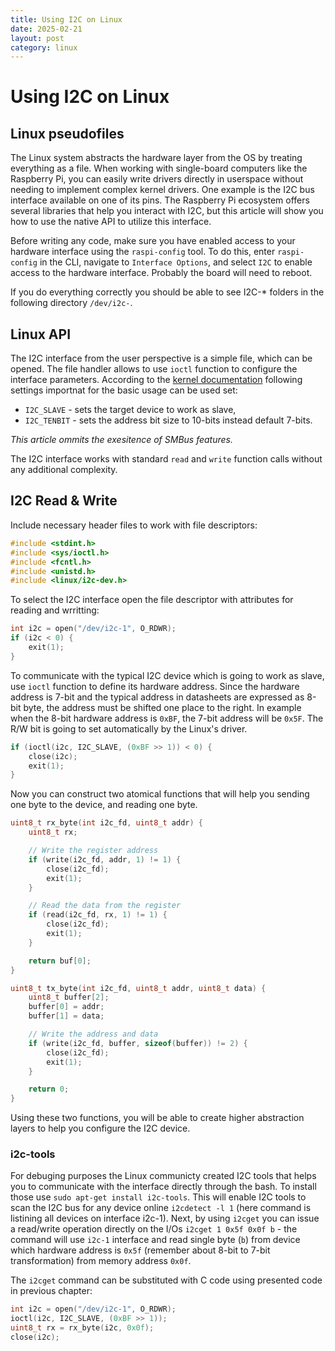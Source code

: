```yaml
---
title: Using I2C on Linux
date: 2025-02-21
layout: post
category: linux
---
```

# Using I2C on Linux

## Linux pseudofiles
The Linux system abstracts the hardware layer from the OS by treating everything as a file. When working with single-board computers like the Raspberry Pi, you can easily write drivers directly in userspace without needing to implement complex kernel drivers. One example is the I2C bus interface available on one of its pins. The Raspberry Pi ecosystem offers several libraries that help you interact with I2C, but this article will show you how to use the native API to utilize this interface.

Before writing any code, make sure you have enabled access to your hardware interface using the `raspi-config` tool. To do this, enter `raspi-config` in the CLI, navigate to `Interface Options`, and select `I2C` to enable access to the hardware interface. Probably the board will need to reboot.

If you do everything correctly you should be able to see I2C-* folders in the following directory `/dev/i2c-`.

## Linux API
The I2C interface from the user perspective is a simple file, which can be opened. The file handler allows to use `ioctl` function to configure the interface parameters. According to the [kernel documentation](https://www.kernel.org/doc/html/v5.4/i2c/dev-interface.html) following settings importnat for the basic usage can be used set:

- `I2C_SLAVE` - sets the target device to work as slave,
- `I2C_TENBIT` - sets the address bit size to 10-bits instead default 7-bits.

*This article ommits the exesitence of SMBus features.*

The I2C interface works with standard `read` and `write` function calls without any additional complexity.

## I2C Read & Write
Include necessary header files to work with file descriptors:

```c
#include <stdint.h>
#include <sys/ioctl.h>
#include <fcntl.h>
#include <unistd.h>
#include <linux/i2c-dev.h>
```

To select the I2C interface open the file descriptor with attributes for reading and wrritting:

```c
int i2c = open("/dev/i2c-1", O_RDWR);
if (i2c < 0) {
    exit(1);
}
```

To communicate with the typical I2C device which is going to work as slave, use `ioctl` function to define its hardware address. Since the hardware address is 7-bit and the typical address in datasheets are expressed as 8-bit byte, the address must be shifted one place to the right. In example when the 8-bit hardware address is `0xBF`, the 7-bit address will be `0x5F`. The R/W bit is going to set automatically by the Linux's driver.

```c
if (ioctl(i2c, I2C_SLAVE, (0xBF >> 1)) < 0) {
    close(i2c);
    exit(1);
}
```

Now you can construct two atomical functions that will help you sending one byte to the device, and reading one byte.

```c
uint8_t rx_byte(int i2c_fd, uint8_t addr) {
    uint8_t rx;

    // Write the register address
    if (write(i2c_fd, addr, 1) != 1) {
        close(i2c_fd);
        exit(1);
    }

    // Read the data from the register
    if (read(i2c_fd, rx, 1) != 1) {
        close(i2c_fd);
        exit(1);
    }

    return buf[0];
}

uint8_t tx_byte(int i2c_fd, uint8_t addr, uint8_t data) {
    uint8_t buffer[2];
    buffer[0] = addr;
    buffer[1] = data;

    // Write the address and data
    if (write(i2c_fd, buffer, sizeof(buffer)) != 2) {
        close(i2c_fd);
        exit(1);
    }

    return 0;
}
```

Using these two functions, you will be able to create higher abstraction layers to help you configure the I2C device.

### i2c-tools

For debuging purposes the Linux communicty created I2C tools that helps you to communicate with the interface directly through the bash. To install those use `sudo apt-get install i2c-tools`. This will enable I2C tools to scan the I2C bus for any device online `i2cdetect -l 1` (here command is listining all devices on interface i2c-1). Next, by using `i2cget` you can issue a read/write operation directly on the I/Os `i2cget 1 0x5f 0x0f b` - the command will use `i2c-1` interface and read single byte (`b`) from device which hardware address is `0x5f` (remember about 8-bit to 7-bit transformation) from memory address `0x0f`.

The `i2cget` command can be substituted with C code using presented code in previous chapter:

```c
int i2c = open("/dev/i2c-1", O_RDWR);
ioctl(i2c, I2C_SLAVE, (0xBF >> 1));
uint8_t rx = rx_byte(i2c, 0x0f);
close(i2c);
```